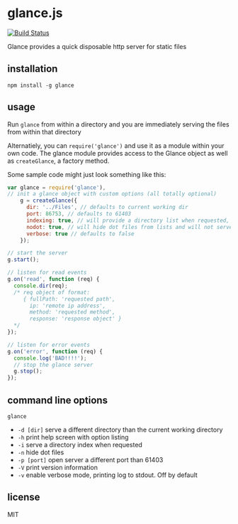 glance.js
===

[![Build Status](https://travis-ci.org/jarofghosts/glance.png?branch=master)](https://travis-ci.org/jarofghosts/glance)

Glance provides a quick disposable http server for static files

## installation

``
npm install -g glance
``

## usage

Run `glance` from within a directory and you are immediately serving the files from within that directory

Alternatiely, you can `require('glance')` and use it as a module within your own code.
The glance module provides access to the Glance object as well as `createGlance`, a factory method.

Some sample code might just look something like this:

````js
var glance = require('glance'),
// init a glance object with custom options (all totally optional)
    g = createGlance({
      dir: '../Files', // defaults to current working dir
      port: 86753, // defaults to 61403
      indexing: true, // will provide a directory list when requested, defaults to false
      nodot: true, // will hide dot files from lists and will not serve them, defaults to false
      verbose: true // defaults to false
    });

// start the server
g.start();

// listen for read events
g.on('read', function (req) {
  console.dir(req);
  /* req object of format:
     { fullPath: 'requested path',
       ip: 'remote ip address',
       method: 'requested method',
       response: 'response object' }
  */
});

// listen for error events
g.on('error', function (req) {
  console.log('BAD!!!!');
  // stop the glance server
  g.stop();
});
````

## command line options

`glance`
- `-d [dir]` serve a different directory than the current working directory
- `-h` print help screen with option listing
- `-i` serve a directory index when requested
- `-n` hide dot files
- `-p [port]` open server a different port than 61403
- `-V` print version information
- `-v` enable verbose mode, printing log to stdout. Off by default

## license

MIT
